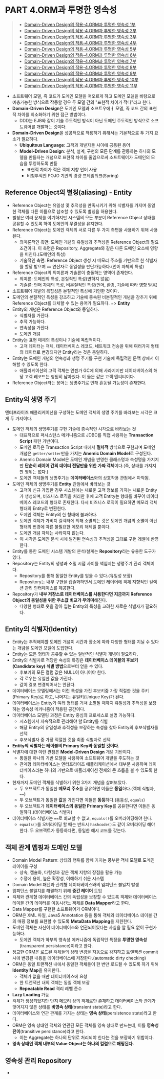 # PART 4.ORM과 투명한 영속성
> - [Domain-Driven Design의 적용-4.ORM과 투명한 영속성 1부](http://aeternum.egloos.com/1366968)
> - [Domain-Driven Design의 적용-4.ORM과 투명한 영속성 2부](http://aeternum.egloos.com/1380433)
> - [Domain-Driven Design의 적용-4.ORM과 투명한 영속성 3부](http://aeternum.egloos.com/1386122)
> - [Domain-Driven Design의 적용-4.ORM과 투명한 영속성 4부](http://aeternum.egloos.com/1421145)
> - [Domain-Driven Design의 적용-4.ORM과 투명한 영속성 5부](http://aeternum.egloos.com/1524214)
> - [Domain-Driven Design의 적용-4.ORM과 투명한 영속성 6부](http://aeternum.egloos.com/1533526)
> - [Domain-Driven Design의 적용-4.ORM과 투명한 영속성 7부](http://aeternum.egloos.com/1540234)
> - [Domain-Driven Design의 적용-4.ORM과 투명한 영속성 8부](http://aeternum.egloos.com/1555909)
> - [Domain-Driven Design의 적용-4.ORM과 투명한 영속성 9부](http://aeternum.egloos.com/1573071)
> - [Domain-Driven Design의 적용-4.ORM과 투명한 영속성 10부](http://aeternum.egloos.com/1648727)
> - [Domain-Driven Design의 적용-4.ORM과 투명한 영속성 11부](http://aeternum.egloos.com/1651174)

- 소프트웨어 모델, 즉 코드가 도메인 모델을 떠오르게 하고 도메인 모델을 바탕으로 예층가능한 방식으로 작동할 경우 두 모델 간의 "표현적 차이가 적다"라고 한다.
- **Domain-Driven Design**은 도메인 모델과 소프트우에ㅓ 모델, 즉 코드 간의 표현적 차이를 최소화하기 위한 접근 방법이다.
    - DDD는 EJB와 같이 기술 주도적인 방식이 아닌 도메인 주도적인 방식으로 소프트웨어를 개발하는 것이다.
- **Domain-Driven Design**을 성공적으로 적용하기 위해서는 기본적으로 두 가지 요소가 필요하다.
    - **Ubiquitous Language**: 고객과 개발자들 사이에 공통된 용어
    - **Model-Driven Design**: 분석, 설계, 구현의 모든 단계를 관통하는 하나의 모델을 만들자는 개념으로 표현적 차이를 줄임으로써 소프트웨어가 도메인의 모습을 투영하도록 만듦
        - 표현적 차이가 적은 객체 지향 언어 사용
        - 비침투적인 POJO 기반의 경량 프레임워크(Spring)

## Reference Object의 별칭(aliasing) - Entity
- Reference Object는 유일성 및 추적성을 만족시키기 위해 식별자를 가지며 동일한 객체를 다른 이름으로 참조할 수 있도록 별칭을 허용한다.
- 별칭은 여러 문제를 야기하지만 시스템의 모든 부분이 Reference Object 상태를 공유할 수 있도록 하여 도메인의 무결성을 유지한다.
- Reference Object는 도메인 객체의 서로 다른 두 가지 측면을 사용하기 위해 사용된다.
    - 의미론적인 측면: 도메인 개념의 유일성과 추적성은 Reference Object의 필요조건이다. 이 측면은 Repository, Aggregate와 같은 다른 도메인 요소에 영향을 미친다.(도메인의 특성)
    - 기술적인 측면: Reference Object 생성 시 메모리 주소를 기반으로 한 식별자를 할당 받으며 `==` 연산자로 동일성을 판단가능하다.(언어 자체의 특성)
- Reference Object의 의미론과 기술론이 충돌하는 영역이 존재한다.
    - 의미론: 도메인의 특성, 본질적인 특성(변하지 않음)
    - 기술론: 언어 자체의 특성, 비본질적인 특성(언어, 환경, 기술에 따라 영향 받음)
- 소프트웨어 개발의 복잡성은 본질적인 특성에 기인한 것이다.
- 도메인의 본질적인 특성을 강조하고 기술에 종속된 비본질적인 개념을 감추기 위해 Reference Object를 대체할 수 있는 용어가 필요하다. => **Entity**
- Entity의 개념은 Reference Object와 동일하다.
    - 식별자를 가진다.
    - 추적 가능하다.
    - 연속성을 가진다.
    - 도메인 개념
- Entity는 표현 매체의 특성이나 기술에 독립적이다.
    - 고객 데이터는 객체, 데이터베이스 레코드, 네트워크 전송을 위해 여러가지 형태의 데이터로 변경되지만 Entity라는 것은 동일하다.
- Entity는 도메인 개념의 연속성과 생명 주기를 구현 기술에 독립적인 문맥 상에서 이해할 수 있도록 한다.
    - 애플리케이션의 고객 객체는 언젠가 GC에 의해 사라지지만 데이터베이스의 해당 고객 레코드는 영원히 남아있다. 이 둘은 같은 고객 엔티티이다.
- Reference Object라는 용어는 생명주기로 인해 혼동될 가능성이 존재한다.

## Entity의 생명 주기
엔터프라이즈 애플리케이션을 구성하는 도메인 객체의 생명 주기를 바라보는 시각은 크게 두 가지이다.
- 도메인 객체의 생명주기를 구현 기술에 종속적인 시각으로 바라보는 것
    - 대표적으로 퍼시스턴스 메커니즘으로 JDBC를 직접 사용하는 **Transaction Script** 패턴 기반이다.
    - 도메인 로직은 Transaction Script 내에서 **절차적** 방식으로 구현되며 도메인 개념은 `getter/setter`만을 가지는 **Anemic Domain Model**로 구성된다.
    - Anemic Domain Model은 도메인 개념을 반영한 클래스명과 속성명을 가지지만 **단순히 레이어 간의 데이터 전달만을 위한 가짜 객체**이다.(즉, 상태를 가지지만 행위는 없다.)
    - 도메인 객체들의 생명주기는 **데이터베이스**와의 상호작용 관점에서 파악됨.
- 도메인 객체의 생명주기를 **Entity** 관점에서 바라보는 것
    - 고객이 신규 가입한 경우 시스템에는 새로운 고객 정보를 가지는 새로운 Entity가 생성되며, 비즈니스 로직을 처리한 후에 고객 Entity는 형태를 바꾸어 데이터베이스 레코드의 형태로 존재한다. 다시 비즈니스 로직이 필요하면 메모리 객체 형태의 Entity로 변환한다.
    - 도메인 객체는 Entity의 한 형태에 불과하다.
    - 도메인 객체가 가비지 컬렉터에 의해 소멸되는 것은 도메인 개념의 소멸이 아닌 형태의 변경에 따른 불필요한 메모리 해제일 뿐이다.
    - 도메인 개념 자체는 사라지지 않는다.
    - 이 시각은 도메인 분석 시에 발견된 연속성과 추적성을 그대로 구현 레벨에 반영한다.
- Entity를 통한 도메인 시스템 개발의 분석/설계는 **Repository**라는 유용한 도구가 있다.
- Repository는 Entity의 생성과 소멸 시점 사이를 책임지는 생명주기 관리 객체이다.
    - Repository를 통해 동일한 Entity를 얻을 수 있다.(유일성 보장)
    - Repository는 내부 구현을 캡슐화하면서 도메인 레이어에 객체 지향적인 컬렉션 관리 인터페이스를 제공한다.
- Repository가 **내부 저장소로 데이터베이스를 사용한다면 지금까지 Reference Object의 동일성을 위한 주소값 비교가 무의미**해진다.
    - 다양한 형태로 옷을 갈아 입는 Entity의 특성을 고려한 새로운 식별자가 필요하다.

## Entity의 식별자(Identity)
- Entity는 추적해야할 도메인 개념이 시간과 장소에 따라 다양한 형태를 지닐 수 있다는 개념을 도메인 모델에 도입한다.
- Entity는 모든 형태가 공유할 수 있는 일반적인 식별자 개념이 필요하다.
- Entity의 식별자로 적당한 속성의 특징은 **데이터베이스 테이블의 후보키(Candidate key) 식별 방법**으로부터 얻을 수 있다.
    - 후보키의 모든 컬럼 값은 NULL이 아니어야 한다.
    - 각 로우는 유일한 값을 가진다.
    - 값이 결코 변경되어서는 안된다.
- 데이터베이스 모델링에서는 이런 특성을 가진 후보키중 가장 적절한 것을 주키(Primary Key)로 하고, 나머지는 유일키(Unique Key)가 된다.
- 데이터베이스는 Entity가 여러 형태를 거쳐 소멸될 때까지 유일성과 추적성을 보장하는 영속성 메커니즘이 적용된 공간이다.
- 데이터베이스 모델링 과정은 Entity 중심의 프로세스로 설명 가능하다.
    - 시스템에서 지속적으로 관리해야 할 Entity를 식별
    - 해당 Entity의 유일성과 추적성을 보장하는 속성을 찾아 Entity의 후보식별자를 선택
    - 후보식별자 중 가장 적절한 것을 최종 식별자로 선택
- **Entity의 식별자는 테이블의 Primary Key와 동일할 것이다.**
- 식별자에 대한 이런 관점은 **Model-Driven Design** 개념 기반이다.
    - 통일된 하나의 기반 모델을 사용하여 소프트웨어 개발을 주도하는 것
    - 관계형 데이터베이스는 엔터프라이즈 애플리케이션에서 대부분 사용하며 데이터베이스라는 하나의 기반으로 애플리케이션 전체의 큰 흐름을 볼 수 있도록 한다.
- 현재까지 도메인 객체를 식별하기 위한 3가지 개념을 살펴보았다.
    - 두 오브젝트가 동일한 **메모리 주소**를 공유하면 이들은 **동일**하다.(객체 식별자, `==`)
    - 두 오브젝트가 동일한 **값**을 가진다면 이들은 **동등**하다.(동등성, `equals`)
    - 두 오브젝트가 **데이터베이스의 동일한 Primary Key**를 공유한다면 이들은 동일하다.(데이터베이스 식별자)
- 데이터베이스 식별자는 `==`로 비교할 수 없고, `equals()`를 오버라이딩해야 한다.
    - `equals()`를 오버라이딩 할 때는 반드시 `hashcode()`도 같이 오버라이딩 해야 한다. 두 오브젝트가 동등하다면, 동일한 해시 코드를 갖는다.

## 객체 관계 맵핑과 도메인 모델
- Domain Model Pattern: 상태와 행위를 함께 가지는 풍부한 객체 모델로 도메인 레이어를 구성
    - 상속, 캡슐화, 다형성과 같은 객체 지향의 장점을 활용 가능
    - 수정에 용이, 높은 확장성, 이해하기 쉬운 시스템
- Domain Model 패턴과 관계형 데이터베이스와의 임피던스 불일치 발생
- 임피던스 불일치를 해결하기 위해 **중간 레이어** 도입
- 객체와 관계형 데이터베이스 간의 독립성을 보장할 수 있도록 객체와 데이터베이스 테이블 간의 데이터를 이동시킨느 객체를 **Data Mapper**라고 한다.
- Data Mapper를 구현한 소프트웨어가 ORM이다.
- ORM은 XML 파일, Java5 Annotation 등을 통해 객체와 데이터베이스 테이블 간의 매핑 정보를 표현할 수 있도록 **MetaData Mapping**을 지원한다.
- 도메인 객체는 자신이 데이터베이스와 연관되어있다는 사실을 알 필요 없이 구현가능하다.
    - 도메인 객체가 하부의 영속성 메커니즘에 독립적인 특징을 **투명한 영속성**(transparent persistance)이라고 한다.
- 정교한 ORM은 로드된 객체들의 상태 변경을 자동으로 감지하고 트랜잭션 commit 시에 변경된 내용을 데이터베이스에 저장한다.(automatic dirty checking)
- ORM은 동일 트랜잭션 내에서 동일한 객체들이 한 번만 로드될 수 있도록 하기 위해 **Identity Map**을 유지한다.
    - 객체가 없을 때만 데이터베이스에 요청
    - 한 트랜잭션 내의 객체는 동일 객체 보장
    - **Repeatable Read** 격리 레벨 준수
- **Lazy Loading** 가능
- 객체가 생성되었지만 단지 메모리 상의 객체로만 존재하고 데이터베이스와 관계가 맺어지지 않은 상태를 **비영속 상태**(transient state)라고 한다.
- 데이터베이스와 연관 관계를 가지는 상태는 **영속 상태**(persistence state)라고 한다.
- ORM은 영속 상태인 객체와 연관된 모든 객체를 영속 상태로 만드는데, 이를 **영속성 전이**(transitive persistance)라고 한다.
    - 이는 Aggregate는 하나의 단위로 처리되야 한다는 것을 보장하기 위함이다.
- **영속 상태인 객체 내부의 Value Object는 하나의 컬럼으로 매핑된다.**

## 영속성 관리 Repository
- 